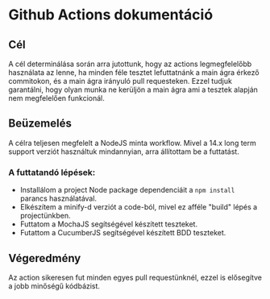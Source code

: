 # Github Actions dokumentáció

## Cél
A cél determinálása során arra jutottunk, hogy az actions legmegfelelőbb használata az lenne, ha minden féle tesztet lefuttatnánk a main ágra érkező commitokon, és a main ágra irányuló pull requesteken. Ezzel tudjuk garantálni, hogy olyan munka ne kerüljön a main ágra ami a tesztek alapján nem megfelelően funkcionál.

## Beüzemelés
A célra teljesen megfelelt a NodeJS minta workflow. Mivel a 14.x long term support verziót használtuk mindannyian, arra állítottam be a futtatást.

### A futtatandó lépések:

- Installálom a project Node package dependenciáit a `npm install` parancs használatával.
- Elkészítem a minify-d verziót a code-ból, mivel ez afféle "build" lépés a projectünkben.
- Futtatom a MochaJS segítségével készített teszteket.
- Futattom a CucumberJS segítségével készített BDD teszteket.

## Végeredmény
Az action sikeresen fut minden egyes pull requestünknél, ezzel is elősegítve a jobb minőségű kódbázist.